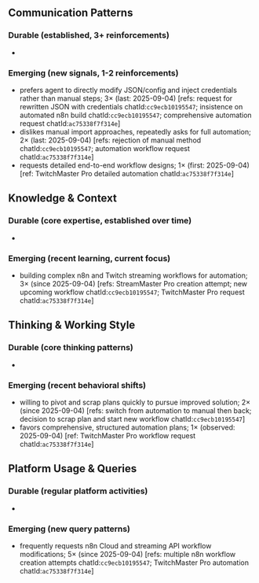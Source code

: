 ## Communication Patterns
### Durable (established, 3+ reinforcements)
-

### Emerging (new signals, 1-2 reinforcements)
- prefers agent to directly modify JSON/config and inject credentials rather than manual steps; 3× (last: 2025-09-04) [refs: request for rewritten JSON with credentials chatId:`cc9ecb10195547`; insistence on automated n8n build chatId:`cc9ecb10195547`; comprehensive automation request chatId:`ac75338f7f314e`]
- dislikes manual import approaches, repeatedly asks for full automation; 2× (last: 2025-09-04) [refs: rejection of manual method chatId:`cc9ecb10195547`; automation workflow request chatId:`ac75338f7f314e`]
- requests detailed end-to-end workflow designs; 1× (first: 2025-09-04) [ref: TwitchMaster Pro detailed automation chatId:`ac75338f7f314e`]

## Knowledge & Context
### Durable (core expertise, established over time)
-

### Emerging (recent learning, current focus)
- building complex n8n and Twitch streaming workflows for automation; 3× (since 2025-09-04) [refs: StreamMaster Pro creation attempt; new upcoming workflow chatId:`cc9ecb10195547`; TwitchMaster Pro request chatId:`ac75338f7f314e`]

## Thinking & Working Style
### Durable (core thinking patterns)
-

### Emerging (recent behavioral shifts)
- willing to pivot and scrap plans quickly to pursue improved solution; 2× (since 2025-09-04) [refs: switch from automation to manual then back; decision to scrap plan and start new workflow chatId:`cc9ecb10195547`]
- favors comprehensive, structured automation plans; 1× (observed: 2025-09-04) [ref: TwitchMaster Pro workflow request chatId:`ac75338f7f314e`]

## Platform Usage & Queries
### Durable (regular platform activities)
-

### Emerging (new query patterns)
- frequently requests n8n Cloud and streaming API workflow modifications; 5× (since 2025-09-04) [refs: multiple n8n workflow creation attempts chatId:`cc9ecb10195547`; TwitchMaster Pro automation chatId:`ac75338f7f314e`]